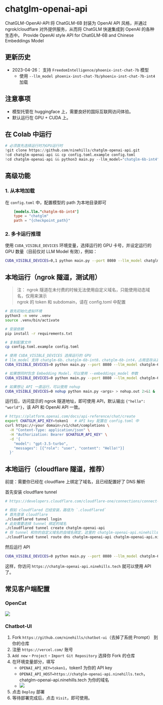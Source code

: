 # chatglm-openai-api

ChatGLM-OpenAI-API:将 ChatGLM-6B 封装为 OpenAI API 风格，并通过 ngrok/cloudflare 对外提供服务，从而将 ChatGLM 快速集成到 OpenAI 的各种生态中。
Provide OpenAI style API for  ChatGLM-6B and Chinese Embeddings Model

## 更新历史

- 2023-04-26： 支持 `FreedomIntelligence/phoenix-inst-chat-7b` 模型
  - 使用 `--llm_model phoenix-inst-chat-7b/phoenix-inst-chat-7b-int4` 加载

## 注意事项

- 模型托管在 huggingface 上，需要良好的国际互联网访问体验。
- 默认运行在 GPU + CUDA 上。

## 在 Colab 中运行

```python
# 必须首先选择运行时为GPU运行时
!git clone https://github.com/ninehills/chatglm-openai-api.git
!cd chatglm-openai-api && cp config.toml.example config.toml
!cd chatglm-openai-api && python3 main.py --llm_model="chatglm-6b-int4" --tunnel=ngrok --port 8100
```

## 高级功能

### 1. 从本地加载

在 `config.toml` 中，配置模型的 path 为本地目录即可

```toml
    [models.llm."chatglm-6b-int4"]
    type = "chatglm"
    path = "{checkpoint_path}"
```

### 2. 多卡运行推理

使用 `CUDA_VISIBLE_DEVICES` 环境变量，选择运行的 GPU 卡号，并设定运行的 GPU 数量（目前仅对 LLM Model 有效），例如：

```bash
CUDA_VISIBLE_DEVICES=0,1 python main.py --port 8080 --llm_model chatglm-6b-int4 --tunnel ngrok --gpus 2
```

## 本地运行（ngrok 隧道，测试用）

> 注： ngrok 隧道在未付费的时候无法使用自定义域名，只能使用动态域名，仅用来演示  
> ngrok 的 token 和 subdomain，请在 config.toml 中配置

```bash
# 首先初始化虚拟环境
python3 -m venv .venv
source .venv/bin/activate

# 安装依赖
pip install -r requirements.txt

# 复制配置文件
cp config.toml.example config.toml

# 使用 CUDA_VISIBLE_DEVICES 选择运行的 GPU
# llm_model 支持 chatglm-6b、chatglm-6b-int8、chatglm-6b-int4，占用显存从高到低。
CUDA_VISIBLE_DEVICES=0 python main.py --port 8080 --llm_model chatglm-6b-int4 --tunnel ngrok

# 如果想同时包含 Embedding Model，可以使用 --embeddings_model 参数
CUDA_VISIBLE_DEVICES=0 python main.py --port 8080 --llm_model chatglm-6b-int4 --embeddings_model text2vec-large-chinese --tunnel ngrok

# 如果想让 API 一直运行，可以使用 nohup
CUDA_VISIBLE_DEVICES=0 nohup python main.py <args> > nohup.out 2>&1 &
```

运行后，访问显示的 ngrok 隧道地址，即可使用 API，默认输出 `{"hello": "world"}`，该 API 和 OpenAI API 一致。

```bash
# https://platform.openai.com/docs/api-reference/chat/create
export CHATGLM_API_KEY=token1   # API key 配置在 config.toml 中
curl https://<your domain>/v1/chat/completions \
  -H "Content-Type: application/json" \
  -H "Authorization: Bearer $CHATGLM_API_KEY" \
  -d '{
    "model": "gpt-3.5-turbo",
    "messages": [{"role": "user", "content": "Hello!"}]
  }'
```

## 本地运行（cloudflare 隧道，推荐）

前提：需要你已经在 cloudflare 上绑定了域名，且已经配置好了 DNS 解析

首先安装 cloudflare tunnel

```bash
# https://developers.cloudflare.com/cloudflare-one/connections/connect-apps/install-and-setup/tunnel-guide/local/

# 假如 cloudflared 已经安装，路径为 `.cloudflared`
# 首先登录 cloudflare
./cloudflared tunnel login
# 此处需要选择 tunnel 绑定的域名
./cloudflared tunnel create chatglm-openai-api
# 将 tunnel 和你的自定义域名的自域名绑定，这里的 chatglm-openai-api.ninehills.tech 就是你选择的自域名，后续访问这个域名。
./cloudflared tunnel route dns chatglm-openai-api chatglm-openai-api.ninehills.tech
```

然后运行 API

```bash
CUDA_VISIBLE_DEVICES=0 python main.py --port 8080 --llm_model chatglm-6b-int4 --embeddings_model text2vec-large-chinese --tunnel cloudflare
```

这样，你访问 `https://chatglm-openai-api.ninehills.tech` 就可以使用 API 了。

## 常见客户端配置

### OpenCat

![](img/2023-04-22-08-42-06.png)


### Chatbot-UI

1. Fork `https://github.com/ninehills/chatbot-ui`（去掉了系统 Prompt） 到你的仓库
2. 注册 `https://vercel.com/` 账号
3. `Add new` - `Project` - `Import Git Repository` 选择你 Fork 的仓库
4. 在环境变量部分，填写
    - `OPENAI_API_KEY=token1`，token1 为你的 API key
    - `OPENAI_API_HOST=https://chatglm-openai-api.ninehills.tech`，chatglm-openai-api.ninehills.tech 为你的域名
    - ![](img/2023-04-22-08-48-57.png)
5. 点击 `Deploy` 部署
6. 等待部署完成后，点击 `Visit`，即可使用。
